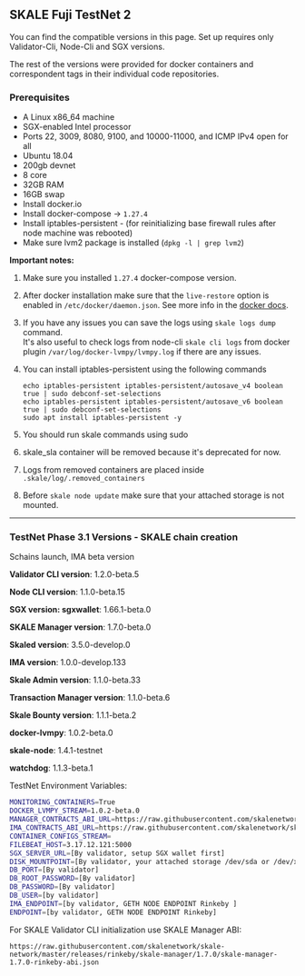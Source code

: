 ## SKALE Fuji TestNet 2

You can find the compatible versions in this page. Set up requires only Validator-Cli, Node-Cli and SGX versions.

The rest of the versions were provided for docker containers and correspondent tags in their individual code repositories.

### **Prerequisites**

-   A Linux x86_64 machine
-   SGX-enabled Intel processor
-   Ports 22, 3009, 8080, 9100, and 10000-11000, and ICMP IPv4 open for all
-   Ubuntu 18.04
-   200gb devnet
-   8 core
-   32GB RAM
-   16GB swap
-   Install docker.io
-   Install docker-compose -> `1.27.4`
-   Install iptables-persistent - (for reinitializing base firewall rules after node machine was rebooted)
-   Make sure lvm2 package is installed (`dpkg -l | grep lvm2`)

**Important notes:**  

1. Make sure you installed `1.27.4` docker-compose version. 
2.  After docker installation make sure that the `live-restore` option
is enabled in `/etc/docker/daemon.json`. See more info in the [docker docs](https://docs.docker.com/config/containers/live-restore/).  

3.  If you have any issues you can save the logs using `skale logs dump` command.  
It's also useful to check logs from node-cli `skale cli logs` from docker plugin `/var/log/docker-lvmpy/lvmpy.log` if there are any issues.

4.  You can install iptables-persistent using the following commands
    ```
    echo iptables-persistent iptables-persistent/autosave_v4 boolean true | sudo debconf-set-selections
    echo iptables-persistent iptables-persistent/autosave_v6 boolean true | sudo debconf-set-selections
    sudo apt install iptables-persistent -y
    ```

5. You should run skale commands using sudo

6. skale_sla container will be removed because it's deprecated for now.

7. Logs from removed containers are placed inside `.skale/log/.removed_containers` 

8. Before `skale node update` make sure that your attached storage is not mounted.

----

### TestNet Phase 3.1 Versions - SKALE chain creation
Schains launch, IMA beta version

**Validator CLI version**: 1.2.0-beta.5

**Node CLI version**: 1.1.0-beta.15

**SGX version: sgxwallet**: 1.66.1-beta.0

**SKALE Manager version**: 1.7.0-beta.0

**Skaled version**: 3.5.0-develop.0

**IMA version**: 1.0.0-develop.133

**Skale Admin version**: 1.1.0-beta.33

**Transaction Manager version**: 1.1.0-beta.6

**Skale Bounty version**: 1.1.1-beta.2

**docker-lvmpy**: 1.0.2-beta.0

**skale-node**: 1.4.1-testnet

**watchdog**: 1.1.3-beta.1

TestNet Environment Variables: 

```bash
MONITORING_CONTAINERS=True
DOCKER_LVMPY_STREAM=1.0.2-beta.0
MANAGER_CONTRACTS_ABI_URL=https://raw.githubusercontent.com/skalenetwork/skale-network/master/releases/rinkeby/skale-manager/1.7.0/skale-manager-1.7.0-rinkeby-abi.json
IMA_CONTRACTS_ABI_URL=https://raw.githubusercontent.com/skalenetwork/skale-network/master/releases/rinkeby/IMA/1.0.0-beta.0/abi.json
CONTAINER_CONFIGS_STREAM=
FILEBEAT_HOST=3.17.12.121:5000
SGX_SERVER_URL=[By validator, setup SGX wallet first]
DISK_MOUNTPOINT=[By validator, your attached storage /dev/sda or /dev/xvdd (this is an example. You just need to use your 2TB block volume mount point)]
DB_PORT=[By validator]
DB_ROOT_PASSWORD=[By validator]
DB_PASSWORD=[By validator]
DB_USER=[by validator]
IMA_ENDPOINT=[by validator, GETH NODE ENDPOINT Rinkeby ]
ENDPOINT=[by validator, GETH NODE ENDPOINT Rinkeby]
```

For SKALE Validator CLI initialization use SKALE Manager ABI:

`https://raw.githubusercontent.com/skalenetwork/skale-network/master/releases/rinkeby/skale-manager/1.7.0/skale-manager-1.7.0-rinkeby-abi.json`


